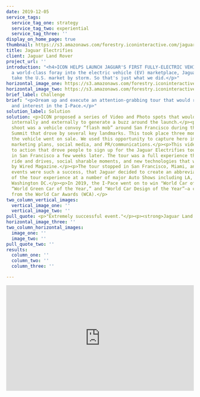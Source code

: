 ```yaml
---
date: 2019-12-05
service_tags:
  service_tag_one: strategy
  service_tag_two: experiential
  service_tag_three: ''
display_on_home_page: true
thumbnail: https://s3.amazonaws.com/forestry.iconinteractive.com/jaguar1.jpg
title: Jaguar Electrifies
client: Jaguar Land Rover
project_url: ''
introduction: "<h4>ICON HELPS LAUNCH JAGUAR'S FIRST FULLY-ELECTRIC VEHICLE</h4><p></p><p>With
  a world-class foray into the electric vehicle (EV) marketplace, Jaguar wanted to
  take the U.S. market by storm. So that's just what we did.</p>"
horizontal_image_one: https://s3.amazonaws.com/forestry.iconinteractive.com/Kingston2219_Image1-1200x559.jpg
horizontal_image_two: https://s3.amazonaws.com/forestry.iconinteractive.com/jaguar4.jpg
brief_label: Challenge
brief: "<p>Dream up and execute an attention-grabbing tour that would raise awareness
  and interest in the I-Pace.</p>"
solution_label: Solution
solution: <p>ICON proposed a series of Video and Photo spots that would be used both
  internally and externally to generate a buzz around the launch.</p><p>The first
  shoot was a vehicle convoy “flash mob” around San Francisco during the Global Climate
  Summit that drove by several key landmarks. This took place three months before
  the vehicle went on sale. We used this opportunity to capture hero images for their
  marketing plans, social media, and PR/communications.</p><p>This video had a call
  to action that drove people to sign up for the Jaguar Electrifies tour that started
  in San Francisco a few weeks later. The tour was a full experience that featured
  ride and drives, social sharable moments, and new technologies that were showcased
  by Wired Magazine.</p><p>The tour stopped in San Francisco, Miami, and Los Angeles.</p><p>The
  events were such a success, that Jaguar decided to create an abbreviated version
  of the tour experience at a number of major Auto Shows including LA, Chicago, and
  Washington DC.</p><p>In 2019, the I-Pace went on to win "World Car of the Year,”
  “World Green Car of the Year,” and "World Car Design of the Year”—a clean sweep
  from the World Car Awards (WCA).</p>
two_column_vertical_images:
  vertical_image_one: ''
  vertical_image_two: ''
pull_quote: <p>"Extremely successful event."</p><p><strong>Jaguar Land Rover</strong></p>
horizontal_image_three: ''
two_column_horizontal_images:
  image_one: ''
  image_two: ''
pull_quote_two: ''
results:
  column_one: ''
  column_two: ''
  column_three: ''

---
```

<div style="padding:56.25% 0 0 0;position:relative;"><iframe src="https://player.vimeo.com/video/367782756?title=0&byline=0&portrait=0" style="position:absolute;top:0;left:0;width:100%;height:100%;" frameborder="0" allow="autoplay; fullscreen" allowfullscreen></iframe></div><script src="https://player.vimeo.com/api/player.js"></script>